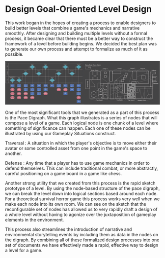 # Design Goal-Oriented Level Design

This work began in the hopes of creating a process to enable designers to build better levels that combine a game's mechanics and narrative smoothly. After designing and building multiple levels without a formal process, it became clear that there must be a better way to construct the framework of a level before building begins. We decided the best plan was to generate our own process and attempt to formalize as much of it as possible.

[![SIGGRAPH poster preview](/img/pace.png)](/img/pace_full.png)

One of the most significant tools that we generated as a part of this process is the Pace Digraph. What this graph illustrates is a series of nodes that will compose a level of a game. Each logical node is one chunk of a level where something of significance can happen. Each one of these nodes can be illustrated by using our Gameplay Situations construct.

Traversal
: A situation in which the player's objective is to move either their avatar or some controlled asset from one point in the game's space to another.

Defense
: Any time that a player has to use game mechanics in order to defend themselves. This can include traditional combat, or more abstractly, careful positioning on a game board in a game like chess.

Another strong utility that we created from this process is the rapid sketch prototype of a level. By using the node-based structure of the pace digraph, we can break the level down into logical sections based around each node. For a theoretical survival horror game this process works very well when we make each node into its own room. We can see on the sketch that the reconfigurable set of nodes has allowed us to very rapidly draft a design of a whole level without having to agonize over the juxtaposition of gameplay elements in the environment.

This process also streamlines the introduction of narrative and environmental storytelling events by including them as data in the nodes on the digraph. By combining all of these formalized design processes into one set of documents we have effectively made a rapid, effective way to design a level for a game.
